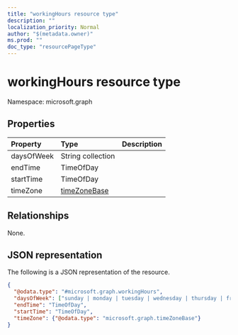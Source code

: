 ```yaml
---
title: "workingHours resource type"
description: ""
localization_priority: Normal
author: "$(metadata.owner)"
ms.prod: ""
doc_type: "resourcePageType"
---
```


# workingHours resource type

Namespace: microsoft.graph

## Properties

| Property   | Type                                         | Description |
| :--------- | :------------------------------------------- | :---------- |
| daysOfWeek | String collection                            |             |
| endTime    | TimeOfDay                                    |             |
| startTime  | TimeOfDay                                    |             |
| timeZone   | [timeZoneBase](../resources/timezonebase.md) |             |

## Relationships

None.

## JSON representation

The following is a JSON representation of the resource.

<!-- {
  "blockType": "resource",
  "@odata.type": "microsoft.graph.workingHours",
}
-->

```json
{
  "@odata.type": "#microsoft.graph.workingHours",
  "daysOfWeek": ["sunday | monday | tuesday | wednesday | thursday | friday | saturday"],
  "endTime": "TimeOfDay",
  "startTime": "TimeOfDay",
  "timeZone": {"@odata.type": "microsoft.graph.timeZoneBase"}
}
```
